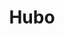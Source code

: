 ---
templateKey: project
title: Hubo
start: 2018-05-10T00:00:00.000Z
end:
role: back-end
thumbnail: /img/hubo.png
description: >-
    Hybris development for Hubo includes a variety of tasks. Writing automated reporting for: orders, master data management, affiliate sales. Creating data importing tools for master data management migration. Rewriting call to action logic. But also maintenance jobs for: cleaning up old data types, batch removing images. Performance enhancements: queries, imports, productcockpit.
url: https://www.hubo.be/
---